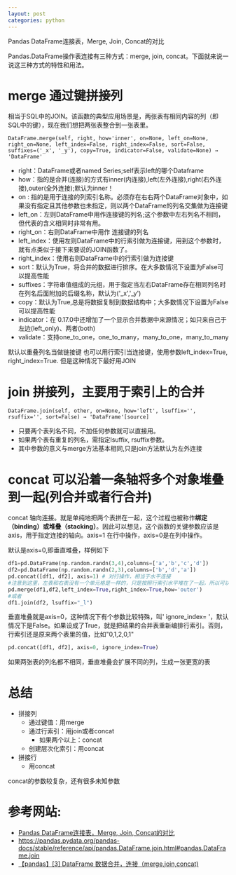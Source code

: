```yaml
---
layout: post
categories: python
---
```


Pandas DataFrame连接表，Merge, Join, Concat的对比

Pandas.DataFrame操作表连接有三种方式：merge, join, concat。下面就来说一说这三种方式的特性和用法。

# merge 通过键拼接列
相当于SQL中的JOIN。该函数的典型应用场景是，两张表有相同内容的列（即SQL中的键），现在我们想把两张表整合到一张表里。
```
DataFrame.merge(self, right, how='inner', on=None, left_on=None, right_on=None, left_index=False, right_index=False, sort=False, suffixes=('_x', '_y'), copy=True, indicator=False, validate=None) → 'DataFrame'
```
- right：DataFrame或者named Series;self表示left的哪个Dataframe
- how：指的是合并(连接)的方式有inner(内连接),left(左外连接),right(右外连接),outer(全外连接);默认为inner！
- on : 指的是用于连接的列索引名称。必须存在右右两个DataFrame对象中，如果没有指定且其他参数也未指定，则以两个DataFrame的列名交集做为连接键
- left_on：左则DataFrame中用作连接键的列名;这个参数中左右列名不相同，但代表的含义相同时非常有用。
- right_on：右则DataFrame中用作 连接键的列名
- left_index：使用左则DataFrame中的行索引做为连接键，用到这个参数时，就有点类似于接下来要说的JOIN函数了。
- right_index：使用右则DataFrame中的行索引做为连接键
- sort：默认为True，将合并的数据进行排序。在大多数情况下设置为False可以提高性能
- suffixes：字符串值组成的元组，用于指定当左右DataFrame存在相同列名时在列名后面附加的后缀名称，默认为('_x','_y')
- copy：默认为True,总是将数据复制到数据结构中；大多数情况下设置为False可以提高性能
- indicator：在 0.17.0中还增加了一个显示合并数据中来源情况；如只来自己于左边(left_only)、两者(both)
- validate：支持one_to_one，one_to_many，many_to_one，many_to_many

默认以重叠列名当做链接键
也可以用行索引当连接键，使用参数left_index=True, right_index=True. 但是这种情况下最好用JOIN

# join 拼接列，主要用于索引上的合并
```
DataFrame.join(self, other, on=None, how='left', lsuffix='', rsuffix='', sort=False) → 'DataFrame'[source]
```
- 只要两个表列名不同，不加任何参数就可以直接用。
- 如果两个表有重复的列名，需指定lsuffix, rsuffix参数。
- 其中参数的意义与merge方法基本相同,只是join方法默认为左外连接


# concat 可以沿着一条轴将多个对象堆叠到一起(列合并或者行合并)
concat 轴向连接。就是单纯地把两个表拼在一起，这个过程也被称作**绑定（binding）**或**堆叠（stacking）**。因此可以想见，这个函数的关键参数应该是 axis，用于指定连接的轴向。axis=1 在行中操作，axis=0是在列中操作。

默认是axis=0,即垂直堆叠，样例如下
```python
df1=pd.DataFrame(np.random.randn(3,4),columns=['a','b','c','d'])
df2=pd.DataFrame(np.random.randn(2,3),columns=['b','d','a'])
pd.concat([df1, df2], axis=1) # 对行操作，相当于水平连接
#注意到这里，左表和右表没有一个单元格是一样的，只是按照行索引水平堆在了一起，所以可以理解为相当于
pd.merge(df1,df2,left_index=True,right_index=True,how='outer') 
#或者
df1.join(df2, lsuffix="_l")
```
垂直堆叠就是axis=0，这种情况下有个参数比较特殊，叫' ignore_index= '，默认情况下是False。如果设成了True，就是把结果的合并表重新编排行索引。否则，行索引还是原来两个表里的值，比如"0,1,2,0,1"

```python
pd.concat([df1, df2], axis=0, ignore_index=True)
```
如果两张表的列名都不相同，垂直堆叠会扩展不同的列，生成一张更宽的表

# 总结
- 拼接列
  - 通过键值：用merge
  - 通过行索引：用join或者concat
    - 如果两个以上：concat
  - 创建层次化索引：用concat
- 拼接行
  - 用concat

concat的参数较复杂，还有很多未知参数

# 参考网站:
- [Pandas DataFrame连接表，Merge, Join, Concat的对比](https://zhuanlan.zhihu.com/p/45442554)
- https://pandas.pydata.org/pandas-docs/stable/reference/api/pandas.DataFrame.join.html#pandas.DataFrame.join
- [【pandas】[3] DataFrame 数据合并，连接（merge,join,concat)](https://blog.csdn.net/zutsoft/article/details/51498026)



